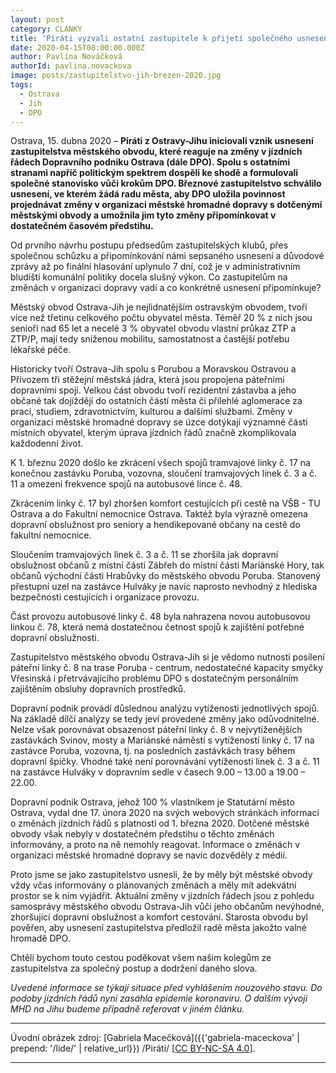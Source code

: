 ```yaml
---
layout: post
category: CLANKY
title: 'Piráti vyzvali ostatní zastupitele k přijetí společného usnesení vůči krokům Dopravního podniku Ostrava. Vadí jim změny v jízdním řádu'
date: 2020-04-15T08:00:00.000Z
author: Pavlína Nováčková
authorId: pavlina.novackova
image: posts/zastupitelstvo-jih-brezen-2020.jpg
tags:
  - Ostrava
  - Jih
  - DPO
---
```


Ostrava, 15. dubna 2020 – **Piráti z Ostravy-Jihu iniciovali vznik usnesení zastupitelstva městského obvodu, které reaguje na změny v jízdních řádech Dopravního podniku Ostrava (dále DPO). Spolu s ostatními stranami napříč politickým spektrem dospěli ke shodě a formulovali společné stanovisko vůči krokům DPO. Březnové zastupitelstvo schválilo usnesení, ve kterém žádá radu města, aby DPO uložila povinnost projednávat změny v organizaci městské hromadné dopravy s dotčenými městskými obvody a umožnila jim tyto změny připomínkovat v dostatečném časovém předstihu.**

Od prvního návrhu postupu předsedům zastupitelských klubů, přes společnou schůzku a připomínkování námi sepsaného usnesení a důvodové zprávy až po finální hlasování uplynulo 7 dní, což je v administrativním bludišti komunální politiky docela slušný výkon. Co zastupitelům na změnách v organizaci dopravy vadí a co konkrétně usnesení připomínkuje?

Městský obvod Ostrava-Jih je nejlidnatějším ostravským obvodem, tvoří více než třetinu celkového počtu obyvatel města. Téměř 20 % z nich jsou senioři nad 65 let a necelé 3 % obyvatel obvodu vlastní průkaz ZTP a ZTP/P, mají tedy sníženou mobilitu, samostatnost a častější potřebu lékařské péče.

Historicky tvoří Ostrava-Jih spolu s Porubou a Moravskou Ostravou a Přívozem tři stěžejní městská jádra, která jsou propojena páteřními dopravními spoji. Velkou část obvodu tvoří rezidentní zástavba a jeho občané tak dojíždějí do ostatních částí města či přilehlé aglomerace za prací, studiem, zdravotnictvím, kulturou a dalšími službami. Změny v organizaci městské hromadné dopravy se úzce dotýkají významné části místních obyvatel, kterým úprava jízdních řádů značně zkomplikovala každodenní život.

K 1. březnu 2020 došlo ke zkrácení všech spojů tramvajové linky č. 17 na konečnou zastávku Poruba, vozovna, sloučení tramvajových linek č. 3 a č. 11 a omezení frekvence spojů na autobusové lince č. 48.

Zkrácením linky č. 17 byl zhoršen komfort cestujících při cestě na VŠB - TU Ostrava a do Fakultní nemocnice Ostrava. Taktéž byla výrazně omezena dopravní obslužnost pro seniory a hendikepované občany na cestě do fakultní nemocnice.

Sloučením tramvajových linek č. 3 a č. 11 se zhoršila jak dopravní obslužnost občanů z místní části Zábřeh do místní části Mariánské Hory, tak občanů východní části Hrabůvky do městského obvodu Poruba. Stanovený přestupní uzel na zastávce Hulváky je navíc naprosto nevhodný z hlediska bezpečnosti cestujících i organizace provozu.

Část provozu autobusové linky č. 48 byla nahrazena novou autobusovou linkou č. 78, která nemá dostatečnou četnost spojů k zajištění potřebné dopravní obslužnosti.

Zastupitelstvo městského obvodu Ostrava-Jih si je vědomo nutnosti posílení páteřní linky č. 8 na trase Poruba - centrum, nedostatečné kapacity smyčky Vřesinská i přetrvávajícího problému DPO s dostatečným personálním zajištěním obsluhy dopravních prostředků.

Dopravní podnik provádí důslednou analýzu vytíženosti jednotlivých spojů. Na základě dílčí analýzy se tedy jeví provedené změny jako odůvodnitelné. Nelze však porovnávat obsazenost páteřní linky č. 8 v nejvytíženějších zastávkách Svinov, mosty a Mariánské náměstí s vytížeností linky č. 17 na zastávce Poruba, vozovna, tj. na posledních zastávkách trasy během dopravní špičky. Vhodné také není porovnávání vytíženosti linek č. 3 a č. 11 na zastávce Hulváky v dopravním sedle v časech 9.00 – 13.00 a 19.00 – 22.00.

Dopravní podnik Ostrava, jehož 100 % vlastníkem je Statutární město Ostrava, vydal dne 17. února 2020 na svých webových stránkách informaci o změnách jízdních řádů s platností od 1. března 2020. Dotčené městské obvody však nebyly v dostatečném předstihu o těchto změnách informovány, a proto na ně nemohly reagovat. Informace o změnách v organizaci městské hromadné dopravy se navíc dozvěděly z médií.

Proto jsme se jako zastupitelstvo usnesli, že by měly být městské obvody vždy včas informovány o plánovaných změnách a měly mít adekvátní prostor se k nim vyjádřit. Aktuální změny v jízdních řádech jsou z pohledu samosprávy městského obvodu Ostrava-Jih vůči jeho občanům nevýhodné, zhoršující dopravní obslužnost a komfort cestování. Starosta obvodu byl pověřen, aby usnesení zastupitelstva předložil radě města jakožto valné hromadě DPO.

Chtěli bychom touto cestou poděkovat všem našim kolegům ze zastupitelstva za společný postup a dodržení daného slova.

*Uvedené informace se týkají situace před vyhlášením nouzového stavu. Do podoby jízdních řádů nyní zasáhla epidemie koronaviru. O dalším vývoji MHD na Jihu budeme případně referovat v jiném článku.*

---

Úvodní obrázek zdroj: [Gabriela Macečková]({{'gabriela-maceckova' | prepend: '/lide/' | relative_url}}) /Piráti/ \[[CC BY-NC-SA 4.0](https://creativecommons.org/licenses/by-nc-sa/4.0/deed.cs)\].

- - -
